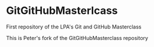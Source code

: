 # GitGitHubMasterlcass
First repository of the LPA's Git and GitHub Masterclass

This is Peter's fork of the GitGitHubMasterclass repository
